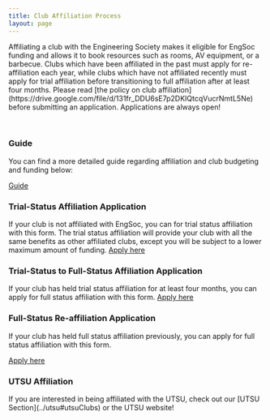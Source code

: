```yaml
---
title: Club Affiliation Process
layout: page
---
```


<p>Affiliating a club with the Engineering Society makes it eligible for EngSoc funding and allows it to book resources such as rooms, AV equipment, or a barbecue. Clubs which have been affiliated in the past must apply for re-affiliation each year, while clubs which have not affiliated recently must apply for trial affiliation before transitioning to full affiliation after at least four months. Please read [the policy on club affiliation](https://drive.google.com/file/d/131fr_DDU6sE7p2DKIQtcqVucrNmtL5Ne) before submitting an application. Applications are always open! <!--Please note that in order to participate in the clubs fair hosted by the Engineering Society on September 4th, 2019 you will need to have your affiliation application submitted by July 30th 11:59 PM.--> </p> <br>
<h3>Guide</h3>
<p>You can find a more detailed guide regarding affiliation and club budgeting and funding below:</p> <a class="button is-primary" href="../content/finance/Clubs-Guide-to-EngSoc.pdf">Guide </a>
<p></p>
<div>
    <h3>Trial-Status Affiliation Application</h3>
    <p> If your club is not affiliated with EngSoc, you can for trial status affiliation with this form. The trial status affiliation will provide your club with all the same benefits as other affiliated clubs, except you will be subject to a lower maximum amount of funding. <a href="https://docs.google.com/forms/d/e/1FAIpQLSdqFgPQ3vC_FNfJZBJN2LBJSfQoilr-W82-z5wNw4aaEjEeiQ/viewform" target="_blank">Apply here</a> </p>
</div>
<div>
    <h3>Trial-Status to Full-Status Affiliation Application</h3>
    <p> If your club has held trial status affiliation for at least four months, you can apply for full status affiliation with this form. <a href="https://docs.google.com/forms/d/e/1FAIpQLSf7BiDly8Jg5F4iy-RmVEaFZFg92FBB2Ft4d4yOs-bpp9nVvg/viewform" target="_blank">Apply here</a> </p>
</div>
<div>
    <h3>Full-Status Re-affiliation Application</h3> If your club has held full status affiliation previously, you can apply for full status affiliation with this form. <p> <a href="https://docs.google.com/forms/d/e/1FAIpQLSe-oOEtFk2uQsgA3nj9wq1AaI5vAbtUOOYtbpWQcyGG628fxQ/viewform" target="_blank">Apply here</a> </p>
</div>
<div>
    <h3>UTSU Affiliation</h3>
    <p> If you are interested in being affiliated with the UTSU, check out our [UTSU Section](../utsu#utsuClubs) or the UTSU website! </p>
</div>
